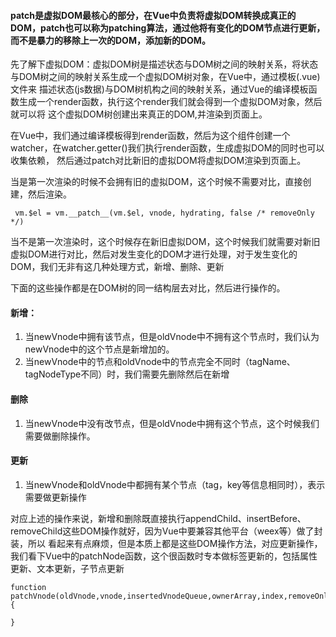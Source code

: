 #### patch是虚拟DOM最核心的部分，在Vue中负责将虚拟DOM转换成真正的DOM，patch也可以称为patching算法，通过他将有变化的DOM节点进行更新，而不是暴力的移除上一次的DOM，添加新的DOM。

先了解下虚拟DOM：虚拟DOM树是描述状态与DOM树之间的映射关系，将状态与DOM树之间的映射关系生成一个虚拟DOM树对象，在Vue中，通过模板(.vue)文件来
描述状态(js数据)与DOM树机构之间的映射关系，通过Vue的编译模板函数生成一个render函数，执行这个render我们就会得到一个虚拟DOM对象，然后就可以将
这个虚拟DOM树创建出来真正的DOM,并渲染到页面上。

在Vue中，我们通过编译模板得到render函数，然后为这个组件创建一个watcher，在watcher.getter()我们执行render函数，生成虚拟DOM的同时也可以收集依赖，
然后通过patch对比新旧的虚拟DOM将虚拟DOM渲染到页面上。

当是第一次渲染的时候不会拥有旧的虚拟DOM，这个时候不需要对比，直接创建，然后渲染。
```
 vm.$el = vm.__patch__(vm.$el, vnode, hydrating, false /* removeOnly */)

```
当不是第一次渲染时，这个时候存在新旧虚拟DOM，这个时候我们就需要对新旧虚拟DOM进行对比，然后对发生变化的DOM才进行处理，对于发生变化的
DOM，我们无非有这几种处理方式，新增、删除、更新


下面的这些操作都是在DOM树的同一结构层去对比，然后进行操作的。
#### 新增：
1. 当newVnode中拥有该节点，但是oldVnode中不拥有这个节点时，我们认为newVnode中的这个节点是新增加的。
2. 当newVnode中的节点和oldVnode中的节点完全不同时（tagName、tagNodeType不同）时，我们需要先删除然后在新增

#### 删除
1. 当newVnode中没有改节点，但是oldVnode中拥有这个节点，这个时候我们需要做删除操作。

#### 更新
1. 当newVnode和oldVnode中都拥有某个节点（tag，key等信息相同时），表示需要做更新操作

 对应上述的操作来说，新增和删除既直接执行appendChild、insertBefore、removeChild这些DOM操作就好，因为Vue中要兼容其他平台（weex等）做了封装，所以
 看起来有点麻烦，但是本质上都是这些DOM操作方法，对应更新操作，我们看下Vue中的patchNode函数，这个很函数时专本做标签更新的，包括属性更新、文本更新，子节点更新
 
```
function patchVnode(oldVnode,vnode,insertedVnodeQueue,ownerArray,index,removeOnly){
    
}

```